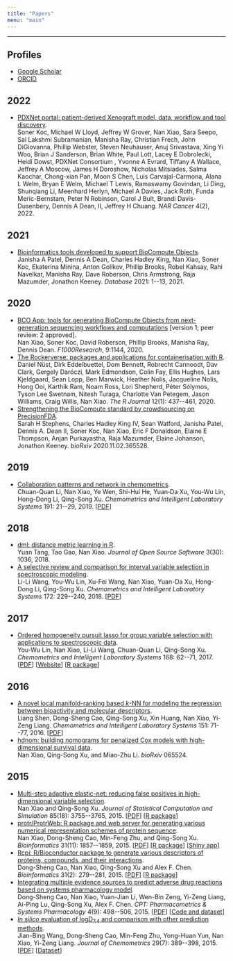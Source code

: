 ```yaml
---
title: "Papers"
menu: "main"
---
```


<hr>

## Profiles

- [Google Scholar](https://scholar.google.com/citations?user=BNizRecAAAAJ&hl=en)
- [ORCID](https://orcid.org/0000-0002-0250-5673)

<div class="mt-4"></div>

## 2022

- [PDXNet portal: patient-derived Xenograft model, data, workflow and tool discovery](https://doi.org/10.1093/narcan/zcac014).<br>
Soner Koc, Michael W Lloyd, Jeffrey W Grover, <author>Nan Xiao</author>, Sara Seepo, Sai Lakshmi Subramanian, Manisha Ray, Christian Frech, John DiGiovanna, Phillip Webster, Steven Neuhauser, Anuj Srivastava, Xing Yi Woo, Brian J Sanderson, Brian White, Paul Lott, Lacey E Dobrolecki, Heidi Dowst, PDXNet Consortium , Yvonne A Evrard, Tiffany A Wallace, Jeffrey A Moscow, James H Doroshow, Nicholas Mitsiades, Salma Kaochar, Chong-xian Pan, Moon S Chen, Luis Carvajal-Carmona, Alana L Welm, Bryan E Welm, Michael T Lewis, Ramaswamy Govindan, Li Ding, Shunqiang Li, Meenhard Herlyn, Michael A Davies, Jack Roth, Funda Meric-Bernstam, Peter N Robinson, Carol J Bult, Brandi Davis-Dusenbery, Dennis A Dean, II, Jeffrey H Chuang. <em>NAR Cancer</em> 4(2), 2022.

## 2021

- [Bioinformatics tools developed to support BioCompute Objects](https://doi.org/10.1093/database/baab008). <br>
Janisha A Patel, Dennis A Dean, Charles Hadley King, <author>Nan Xiao</author>, Soner Koc, Ekaterina Minina, Anton Golikov, Phillip Brooks, Robel Kahsay, Rahi Navelkar, Manisha Ray, Dave Roberson, Chris Armstrong, Raja Mazumder, Jonathon Keeney. <em>Database</em> 2021: 1--13, 2021.

## 2020

- [BCO App: tools for generating BioCompute Objects from next-generation sequencing workflows and computations](https://doi.org/10.12688/f1000research.25902.1) [version 1; peer review: 2 approved]. <br>
<author>Nan Xiao</author>, Soner Koc, David Roberson, Phillip Brooks, Manisha Ray, Dennis Dean. <em>F1000Research</em>, 9:1144, 2020.
- [The Rockerverse: packages and applications for containerisation with R](https://doi.org/10.32614/RJ-2020-007). <br>
Daniel Nüst, Dirk Eddelbuettel, Dom Bennett, Robrecht Cannoodt, Dav Clark, Gergely Daróczi, Mark Edmondson, Colin Fay, Ellis Hughes, Lars Kjeldgaard, Sean Lopp, Ben Marwick, Heather Nolis, Jacqueline Nolis, Hong Ooi, Karthik Ram, Noam Ross, Lori Shepherd, Péter Sólymos, Tyson Lee Swetnam, Nitesh Turaga, Charlotte Van Petegem, Jason Williams, Craig Willis, <author>Nan Xiao</author>. <em>The R Journal</em> 12(1): 437--461, 2020.
- [Strengthening the BioCompute standard by crowdsourcing on PrecisionFDA](https://doi.org/10.1101/2020.11.02.365528). <br>
Sarah H Stephens, Charles Hadley King IV, Sean Watford, Janisha Patel, Dennis A. Dean II, Soner Koc, <author>Nan Xiao</author>, Eric F Donaldson, Elaine E Thompson, Anjan Purkayastha, Raja Mazumder, Elaine Johanson, Jonathon Keeney. <em>bioRxiv</em> 2020.11.02.365528.

## 2019

- [Collaboration patterns and network in chemometrics](https://doi.org/10.1016/j.chemolab.2019.05.011). <br>
Chuan-Quan Li, <author>Nan Xiao</author>, Ye Wen, Shi-Hui He, Yuan‐Da Xu, You-Wu Lin, Hong-Dong Li, Qing-Song Xu. <em>Chemometrics and Intelligent Laboratory Systems</em> 191: 21--29, 2019. [[PDF](chemometrics-collaboration-network.pdf)]

## 2018

- [dml: distance metric learning in R](https://doi.org/10.21105/joss.01036). <br>
Yuan Tang, Tao Gao, <author>Nan Xiao</author>. <em>Journal of Open Source Software</em> 3(30): 1036, 2018.
- [A selective review and comparison for interval variable selection in spectroscopic modeling](https://doi.org/10.1016/j.chemolab.2017.11.008). <br>
Li-Li Wang, You-Wu Lin, Xu-Fei Wang, <author>Nan Xiao</author>, Yuan-Da Xu, Hong-Dong Li, Qing-Song Xu. <em>Chemometrics and Intelligent Laboratory Systems</em> 172: 229--240, 2018. [[PDF](interval-variable-selection.pdf)]

## 2017

- [Ordered homogeneity pursuit lasso for group variable selection with applications to spectroscopic data](https://doi.org/10.1016/j.chemolab.2017.07.004). <br>
You-Wu Lin, <author>Nan Xiao</author>, Li-Li Wang, Chuan-Quan Li, Qing-Song Xu. <em>Chemometrics and Intelligent Laboratory Systems</em> 168: 62--71, 2017. [[PDF](OHPL.pdf)] [[Website](https://OHPL.io/)] [[R package](https://OHPL.io/doc/)]

## 2016

- [A novel local manifold-ranking based <em>k</em>-NN for modeling the regression between bioactivity and molecular descriptors](https://doi.org/10.1016/j.chemolab.2015.12.005). <br>
Liang Shen, Dong-Sheng Cao, Qing-Song Xu, Xin Huang, <author>Nan Xiao</author>, Yi-Zeng Liang. <em>Chemometrics and Intelligent Laboratory Systems</em> 151: 71--77, 2016. [[PDF](MRKNN.pdf)]
- [hdnom: building nomograms for penalized Cox models with high-dimensional survival data](https://doi.org/10.1101/065524). <br>
<author>Nan Xiao</author>, Qing-Song Xu, and Miao-Zhu Li. <em>bioRxiv</em> 065524.

## 2015

- [Multi-step adaptive elastic-net: reducing false positives in high-dimensional variable selection](https://doi.org/10.1080/00949655.2015.1016944). <br>
<author>Nan Xiao</author> and Qing-Song Xu. <em>Journal of Statistical Computation and Simulation</em> 85(18): 3755--3765, 2015. [[PDF](msaenet.pdf)] [[R package](https://nanx.me/msaenet/)]
- [protr/ProtrWeb: R package and web server for generating various numerical representation schemes of protein sequence](https://doi.org/10.1093/bioinformatics/btv042). <br>
<author>Nan Xiao</author>, Dong-Sheng Cao, Min-Feng Zhu, and Qing-Song Xu. <em>Bioinformatics</em> 31(11): 1857--1859, 2015. [[PDF](protr.pdf)] [[R package](https://nanx.me/protr/)] [[Shiny app](https://nanx.app/protr/)]
- [Rcpi: R/Bioconductor package to generate various descriptors of proteins, compounds, and their interactions](https://doi.org/10.1093/bioinformatics/btu624). <br>
Dong-Sheng Cao, <author>Nan Xiao</author>, Qing-Song Xu and Alex F. Chen. <em>Bioinformatics</em> 31(2): 279--281, 2015. [[PDF](Rcpi.pdf)] [[R package](https://nanx.me/Rcpi/)]
- [Integrating multiple evidence sources to predict adverse drug reactions based on systems pharmacology model](https://doi.org/10.1002/psp4.12002). <br>
Dong-Sheng Cao, <author>Nan Xiao</author>, Yuan-Jian Li, Wen-Bin Zeng, Yi-Zeng Liang, Ai-Ping Lu,
Qing-Song Xu, Alex F. Chen. <em>CPT: Pharmacometrics & Systems Pharmacology</em> 4(9): 498--506, 2015. [[PDF](MEF.pdf)] [[Code and dataset](https://github.com/nanxstats/MEF)]
- [<em>In silico</em> evaluation of logD<sub>7.4</sub> and comparison with other prediction methods](https://doi.org/10.1002/cem.2718). <br>
Jian-Bing Wang, Dong-Sheng Cao, Min-Feng Zhu, Yong-Huan Yun, <author>Nan Xiao</author>, Yi-Zeng Liang. <em>Journal of Chemometrics</em> 29(7): 389--398, 2015. [[PDF](logd.pdf)] [[Dataset](https://github.com/nanxstats/logd74)]
